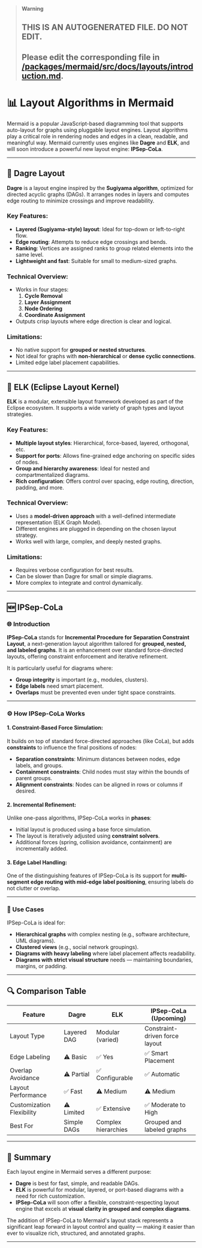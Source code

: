 > **Warning**
>
> ## THIS IS AN AUTOGENERATED FILE. DO NOT EDIT.
>
> ## Please edit the corresponding file in [/packages/mermaid/src/docs/layouts/introduction.md](../../packages/mermaid/src/docs/layouts/introduction.md).

# 📊 Layout Algorithms in Mermaid

Mermaid is a popular JavaScript-based diagramming tool that supports auto-layout for graphs using pluggable layout engines. Layout algorithms play a critical role in rendering nodes and edges in a clean, readable, and meaningful way. Mermaid currently uses engines like **Dagre** and **ELK**, and will soon introduce a powerful new layout engine: **IPSep-CoLa**.

---

## 🔹 Dagre Layout

**Dagre** is a layout engine inspired by the **Sugiyama algorithm**, optimized for directed acyclic graphs (DAGs). It arranges nodes in layers and computes edge routing to minimize crossings and improve readability.

### Key Features:

- **Layered (Sugiyama-style) layout**: Ideal for top-down or left-to-right flow.
- **Edge routing**: Attempts to reduce edge crossings and bends.
- **Ranking**: Vertices are assigned ranks to group related elements into the same level.
- **Lightweight and fast**: Suitable for small to medium-sized graphs.

### Technical Overview:

- Works in four stages:
  1. **Cycle Removal**
  2. **Layer Assignment**
  3. **Node Ordering**
  4. **Coordinate Assignment**
- Outputs crisp layouts where edge direction is clear and logical.

### Limitations:

- No native support for **grouped or nested structures**.
- Not ideal for graphs with **non-hierarchical** or **dense cyclic connections**.
- Limited edge label placement capabilities.

---

## 🔸 ELK (Eclipse Layout Kernel)

**ELK** is a modular, extensible layout framework developed as part of the Eclipse ecosystem. It supports a wide variety of graph types and layout strategies.

### Key Features:

- **Multiple layout styles**: Hierarchical, force-based, layered, orthogonal, etc.
- **Support for ports**: Allows fine-grained edge anchoring on specific sides of nodes.
- **Group and hierarchy awareness**: Ideal for nested and compartmentalized diagrams.
- **Rich configuration**: Offers control over spacing, edge routing, direction, padding, and more.

### Technical Overview:

- Uses a **model-driven approach** with a well-defined intermediate representation (ELK Graph Model).
- Different engines are plugged in depending on the chosen layout strategy.
- Works well with large, complex, and deeply nested graphs.

### Limitations:

- Requires verbose configuration for best results.
- Can be slower than Dagre for small or simple diagrams.
- More complex to integrate and control dynamically.

---

## 🆕 IPSep-CoLa

### 🌐 Introduction

**IPSep-CoLa** stands for **Incremental Procedure for Separation Constraint Layout**, a next-generation layout algorithm tailored for **grouped, nested, and labeled graphs**. It is an enhancement over standard force-directed layouts, offering constraint enforcement and iterative refinement.

It is particularly useful for diagrams where:

- **Group integrity** is important (e.g., modules, clusters).
- **Edge labels** need smart placement.
- **Overlaps** must be prevented even under tight space constraints.

---

### ⚙️ How IPSep-CoLa Works

#### 1. **Constraint-Based Force Simulation**:

It builds on top of standard force-directed approaches (like CoLa), but adds **constraints** to influence the final positions of nodes:

- **Separation constraints**: Minimum distances between nodes, edge labels, and groups.
- **Containment constraints**: Child nodes must stay within the bounds of parent groups.
- **Alignment constraints**: Nodes can be aligned in rows or columns if desired.

#### 2. **Incremental Refinement**:

Unlike one-pass algorithms, IPSep-CoLa works in **phases**:

- Initial layout is produced using a base force simulation.
- The layout is iteratively adjusted using **constraint solvers**.
- Additional forces (spring, collision avoidance, containment) are incrementally added.

#### 3. **Edge Label Handling**:

One of the distinguishing features of IPSep-CoLa is its support for **multi-segment edge routing with mid-edge label positioning**, ensuring labels do not clutter or overlap.

---

### 📌 Use Cases

IPSep-CoLa is ideal for:

- **Hierarchical graphs** with complex nesting (e.g., software architecture, UML diagrams).
- **Clustered views** (e.g., social network groupings).
- **Diagrams with heavy labeling** where label placement affects readability.
- **Diagrams with strict visual structure** needs — maintaining boundaries, margins, or padding.

---

## 🔍 Comparison Table

| Feature                   | Dagre       | ELK                 | IPSep-CoLa (Upcoming)          |
| ------------------------- | ----------- | ------------------- | ------------------------------ |
| Layout Type               | Layered DAG | Modular (varied)    | Constraint-driven force layout |
| Edge Labeling             | ⚠️ Basic    | ✅ Yes              | ✅ Smart Placement             |
| Overlap Avoidance         | ⚠️ Partial  | ✅ Configurable     | ✅ Automatic                   |
| Layout Performance        | ✅ Fast     | ⚠️ Medium           | ⚠️ Medium                      |
| Customization Flexibility | ⚠️ Limited  | ✅ Extensive        | ✅ Moderate to High            |
| Best For                  | Simple DAGs | Complex hierarchies | Grouped and labeled graphs     |

---

## 🧾 Summary

Each layout engine in Mermaid serves a different purpose:

- **Dagre** is best for fast, simple, and readable DAGs.
- **ELK** is powerful for modular, layered, or port-based diagrams with a need for rich customization.
- **IPSep-CoLa** will soon offer a flexible, constraint-respecting layout engine that excels at **visual clarity in grouped and complex diagrams**.

The addition of IPSep-CoLa to Mermaid's layout stack represents a significant leap forward in layout control and quality — making it easier than ever to visualize rich, structured, and annotated graphs.

---
